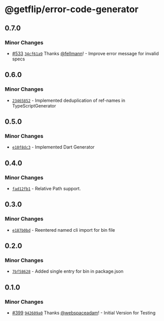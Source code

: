 # @getflip/error-code-generator

## 0.7.0

### Minor Changes

- [#533](https://github.com/getflip/swirl/pull/533)
  [`34cf61a9`](https://github.com/getflip/swirl/commit/34cf61a997f1a4a14cbc44ec9e2404fda4528fc2)
  Thanks [@fellmann](https://github.com/fellmann)! - Improve error message for
  invalid specs

## 0.6.0

### Minor Changes

- [`23465852`](https://github.com/getflip/swirl/commit/234658525f39407ed410d61f4e1e3b56c4d5f281) -
  Implemented deduplication of ref-names in TypeScriptGenerator

## 0.5.0

### Minor Changes

- [`e10f8dc3`](https://github.com/getflip/swirl/commit/e10f8dc3d58f1459474f421acb1986a09bc62da9) -
  Implemented Dart Generator

## 0.4.0

### Minor Changes

- [`fad12fb1`](https://github.com/getflip/swirl/commit/fad12fb104a954ee278daff101b160480df80655) -
  Relative Path support.

## 0.3.0

### Minor Changes

- [`e187b0bd`](https://github.com/getflip/swirl/commit/e187b0bd80ba230b5f1fb5e85e893f93f48ba885) -
  Reentered named cli import for bin file

## 0.2.0

### Minor Changes

- [`7bf58628`](https://github.com/getflip/swirl/commit/7bf5862873ba807f1c062f84faf94d1c7d685d1c) -
  Added single entry for bin in package.json

## 0.1.0

### Minor Changes

- [#399](https://github.com/getflip/swirl/pull/399)
  [`942609a0`](https://github.com/getflip/swirl/commit/942609a0eb7899d1b2a422d390f656982566a895)
  Thanks [@webspaceadam](https://github.com/webspaceadam)! - Initial Version for
  Testing
